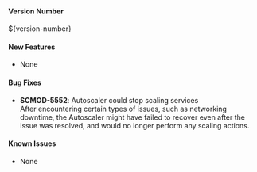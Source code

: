#### Version Number
${version-number}

#### New Features
 - None

#### Bug Fixes

- **SCMOD-5552**: Autoscaler could stop scaling services  
        After encountering certain types of issues, such as networking downtime, the Autoscaler might have failed to recover even after the issue was resolved, and would no longer perform any scaling actions.
        
#### Known Issues
 - None

